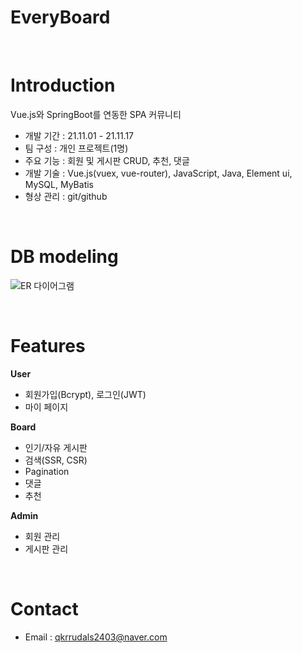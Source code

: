 # EveryBoard

&nbsp;

# Introduction

Vue.js와 SpringBoot를 연동한 SPA 커뮤니티


- 개발 기간 : 21.11.01 - 21.11.17
- 팀 구성 : 개인 프로젝트(1명)
- 주요 기능 : 회원 및 게시판 CRUD, 추천, 댓글
- 개발 기술 : Vue.js(vuex, vue-router), JavaScript, Java, Element ui, MySQL, MyBatis
- 형상 관리 : git/github

&nbsp;
&nbsp;
&nbsp;

# DB modeling
![ER 다이어그램](https://user-images.githubusercontent.com/48942326/142766533-dd6fde74-78d6-45d9-a238-4171e673b6d8.PNG)

&nbsp;
&nbsp;
&nbsp;

# Features

**User**
- 회원가입(Bcrypt), 로그인(JWT)
- 마이 페이지

**Board**
- 인기/자유 게시판
- 검색(SSR, CSR)
- Pagination
- 댓글
- 추천

**Admin**
- 회원 관리
- 게시판 관리

&nbsp;
&nbsp;
&nbsp;

# Contact
- Email : qkrrudals2403@naver.com

&nbsp;
&nbsp;
